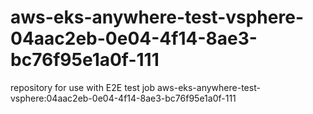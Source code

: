 # aws-eks-anywhere-test-vsphere-04aac2eb-0e04-4f14-8ae3-bc76f95e1a0f-111
repository for use with E2E test job aws-eks-anywhere-test-vsphere:04aac2eb-0e04-4f14-8ae3-bc76f95e1a0f-111
